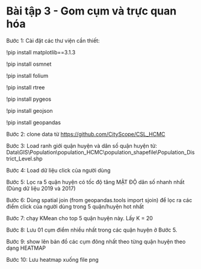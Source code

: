 # Bài tập 3 - Gom cụm và trực quan hóa

Bước 1: Cài đặt các thư viện cần thiết:

!pip install matplotlib==3.1.3

!pip install osmnet

!pip install folium

!pip install rtree

!pip install pygeos

!pip install geojson

!pip install geopandas

Bước 2: clone data từ https://github.com/CityScope/CSL_HCMC

Bước 3: Load ranh giới quận huyện và dân số quận huyện từ: Data\GIS\Population\population_HCMC\population_shapefile\Population_District_Level.shp

Bước 4: Load dữ liệu click của người dùng

Bước 5: Lọc ra 5 quận huyện có tốc độ tăng MẬT ĐỘ dân số nhanh nhất (Dùng dữ liệu 2019  và 2017)

Bước 6: Dùng spatial join (from geopandas.tools import sjoin) để lọc ra các điểm click của người dùng trong 5 quận/huyện hot nhất

Bước 7: chạy KMean cho top 5 quận huyện này. Lấy K = 20

Bước 8: Lưu 01 cụm điểm nhiều nhất trong các quận huyện ở Bước 5.

Bước 9: show lên bản đồ các cụm đông nhất theo từng quận huyện theo dạng HEATMAP

Bước 10: Lưu heatmap xuống file png 
